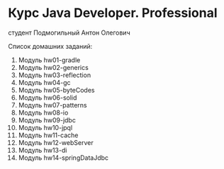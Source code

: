 # Курс Java Developer. Professional
студент Подмогильный Антон Олегович

Список домашних заданий:
1) Модуль hw01-gradle
2) Модуль hw02-generics
3) Модуль hw03-reflection
4) Модуль hw04-gc
5) Модуль hw05-byteCodes
6) Модуль hw06-solid
7) Модуль hw07-patterns
8) Модуль hw08-io
9) Модуль hw09-jdbc
10) Модуль hw10-jpql
11) Модуль hw11-cache
12) Модуль hw12-webServer
13) Модуль hw13-di
14) Модуль hw14-springDataJdbc